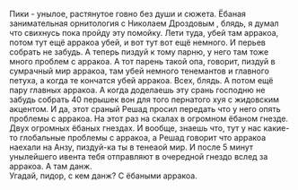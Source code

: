 Пики - унылое, растянутое говно без души и сюжета. Ёбаная занимательная орнитология с Николаем Дроздовым , блядь, я думал что свихнусь пока пройду эту помойку. Лети туда, убей там арракоа, потом тут ещё арракоа убей, и вот тут вот ещё немного. И перьев собрать не забудь. А теперь пиздуй к тому парню, у него там тоже много проблем с арракоа. А тот парень такой опа, говорит, пиздуй в сумрачный мир арракоа, там убей немного тенемантов и главного петуха, а когда те кончатся убей арракоа. Всех, блядь. А потом ещё пару главных арракоа. А когда доделаешь эту срань господню не забудь собрать 40 перышек вон для того пернатого хуя с жидовским акцентом. И да, этот сраный Решад просил передать что у него опять проблемы с арракоа. На этот раз на скалах в огромном ёбаном гнезде. Двух огромных ёбаных гнездах. И вообще, знаешь что, тут у нас какие-то глобальные проблемы с арракоа, а Решад говорит что арракоа наехали на Анзу, пиздуй-ка ты в тенеаой мир. И после 5 минут унылейшего ивента тебя отправляют в очередной гнездо вслед за арракоа. А там данж.  
Угадай, пидор, с кем данж? С ёбаными арракоа.
